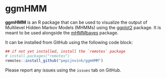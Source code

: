

# ggmHMM

**ggmHMM** is an R package that can be used to visualize the output of
Multilevel Hidden Markov Models (MHMMs) using the
[ggplot2](https://ggplot2.tidyverse.org/) package. It is meant to be
used alongside the
[mHMMbayes](https://github.com/emmekeaarts/mHMMbayes/) package.

It can be installed from GitHub using the following code block:

``` r
## if not yet installed, install the `remotes` package
# install.packages("remotes")
remotes::install_github("pepijnvink/ggmHMM")
```

Please report any issues using the `issues` tab on GitHub.
